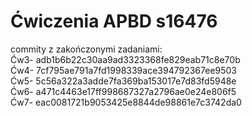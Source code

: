 # Ćwiczenia APBD s16476

commity z zakończonymi zadaniami:  
Ćw3- adb1b6b22c30aa9ad3323368fe829eab71c8e70b  
Ćw4- 7cf795ae791a7fd1998339ace394792367ee9503  
Ćw5- 5c56a322a3adde7fa369ba153017e7d83fd5948e  
Ćw6- a471c4463e17ff998687327a2796ae0e24e806f5  
Ćw7- eac0081721b9053425e8844de98861e7c3742da0

